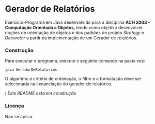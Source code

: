 # **Gerador de Relatórios**
Exercício-Programa em Java desenvolvido para a disciplina **ACH 2003 - Computação Orientada a Objetos**, tendo como objetivo desenvolver noções de orientação de objetos e dos padrões de projeto _Strategy_ e _Decorator_ a partir da implementação de um Gerador de relatórios.

### **Construção**
Para executar o programa, execute o seguinte comando na pasta raiz:
```
java GeradorDeRelatorios
```
O algoritmo e critério de ordenação, o filtro e a formatação deve ser selecionada na instanciação do gerador de relatórios.

_! Este README está em construção_


### **Licença**
Não se aplica.
